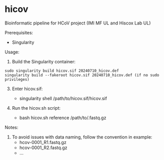 # hicov
Bioinformatic pipeline for HCoV project (IMI MF UL and Hiscox Lab UL)

Prerequisites:
- Singularity

Usage:
1. Build the Singularity container:
   
```
sudo singularity build hicov.sif 20240710_hicov.def
singularity build --fakeroot hicov.sif 20240710_hicov.def (if no sudo privileges)

```
3. Enter hicov.sif:
   - singularity shell /path/to/hicov.sif/hicov.sif
     
4. Run the hicov.sh script:
   - bash hicov.sh reference /path/to/.fastq.gz
  
Notes:
1. To avoid issues with data naming, follow the convention in example:
   - hcov-0001_R1.fastq.gz
   - hcov-0001_R2.fastq.gz
   - ...
   

